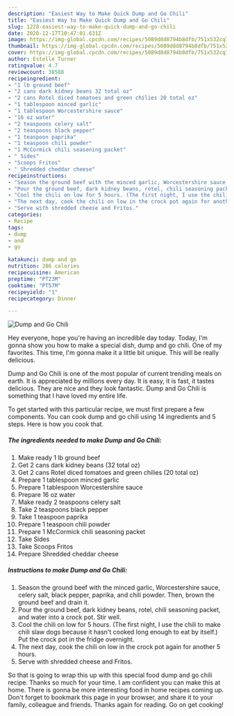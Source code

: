 ```yaml
---
description: "Easiest Way to Make Quick Dump and Go Chili"
title: "Easiest Way to Make Quick Dump and Go Chili"
slug: 1228-easiest-way-to-make-quick-dump-and-go-chili
date: 2020-12-17T10:47:01.631Z
image: https://img-global.cpcdn.com/recipes/5089d8d8794b8dfb/751x532cq70/dump-and-go-chili-recipe-main-photo.jpg
thumbnail: https://img-global.cpcdn.com/recipes/5089d8d8794b8dfb/751x532cq70/dump-and-go-chili-recipe-main-photo.jpg
cover: https://img-global.cpcdn.com/recipes/5089d8d8794b8dfb/751x532cq70/dump-and-go-chili-recipe-main-photo.jpg
author: Estelle Turner
ratingvalue: 4.7
reviewcount: 38588
recipeingredient:
- "1 lb ground beef"
- "2 cans dark kidney beans 32 total oz"
- "2 cans Rotel diced tomatoes and green chilies 20 total oz"
- "1 tablespoon minced garlic"
- "1 tablespoon Worcestershire sauce"
- "16 oz water"
- "2 teaspoons celery salt"
- "2 teaspoons black pepper"
- "1 teaspoon paprika"
- "1 teaspoon chili powder"
- "1 McCormick chili seasoning packet"
- " Sides"
- "Scoops Fritos"
- " Shredded cheddar cheese"
recipeinstructions:
- "Season the ground beef with the minced garlic, Worcestershire sauce, celery salt, black pepper, paprika, and chili powder. Then, brown the ground beef and drain it."
- "Pour the ground beef, dark kidney beans, rotel, chili seasoning packet, and water into a crock pot. Stir well."
- "Cool the chili on low for 5 hours. (The first night, I use the chili to make chili slaw dogs because it hasn&#39;t cooked long enough to eat by itself.) Put the crock pot in the fridge overnight."
- "The next day, cook the chili on low in the crock pot again for another 5 hours."
- "Serve with shredded cheese and Fritos."
categories:
- Recipe
tags:
- dump
- and
- go

katakunci: dump and go 
nutrition: 286 calories
recipecuisine: American
preptime: "PT23M"
cooktime: "PT57M"
recipeyield: "1"
recipecategory: Dinner

---
```



![Dump and Go Chili](https://img-global.cpcdn.com/recipes/5089d8d8794b8dfb/751x532cq70/dump-and-go-chili-recipe-main-photo.jpg)

Hey everyone, hope you're having an incredible day today. Today, I'm gonna show you how to make a special dish, dump and go chili. One of my favorites. This time, I'm gonna make it a little bit unique. This will be really delicious.



Dump and Go Chili is one of the most popular of current trending meals on earth. It is appreciated by millions every day. It is easy, it is fast, it tastes delicious. They are nice and they look fantastic. Dump and Go Chili is something that I have loved my entire life.


To get started with this particular recipe, we must first prepare a few components. You can cook dump and go chili using 14 ingredients and 5 steps. Here is how you cook that.

<!--inarticleads1-->

##### The ingredients needed to make Dump and Go Chili:

1. Make ready 1 lb ground beef
1. Get 2 cans dark kidney beans (32 total oz)
1. Get 2 cans Rotel diced tomatoes and green chilies (20 total oz)
1. Prepare 1 tablespoon minced garlic
1. Prepare 1 tablespoon Worcestershire sauce
1. Prepare 16 oz water
1. Make ready 2 teaspoons celery salt
1. Take 2 teaspoons black pepper
1. Take 1 teaspoon paprika
1. Prepare 1 teaspoon chili powder
1. Prepare 1 McCormick chili seasoning packet
1. Take  Sides
1. Take Scoops Fritos
1. Prepare  Shredded cheddar cheese




<!--inarticleads2-->

##### Instructions to make Dump and Go Chili:

1. Season the ground beef with the minced garlic, Worcestershire sauce, celery salt, black pepper, paprika, and chili powder. Then, brown the ground beef and drain it.
1. Pour the ground beef, dark kidney beans, rotel, chili seasoning packet, and water into a crock pot. Stir well.
1. Cool the chili on low for 5 hours. (The first night, I use the chili to make chili slaw dogs because it hasn&#39;t cooked long enough to eat by itself.) Put the crock pot in the fridge overnight.
1. The next day, cook the chili on low in the crock pot again for another 5 hours.
1. Serve with shredded cheese and Fritos.




So that is going to wrap this up with this special food dump and go chili recipe. Thanks so much for your time. I am confident you can make this at home. There is gonna be more interesting food in home recipes coming up. Don't forget to bookmark this page in your browser, and share it to your family, colleague and friends. Thanks again for reading. Go on get cooking!
